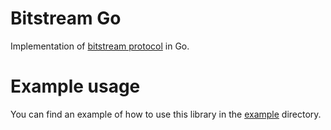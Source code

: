 # Bitstream Go

Implementation of [bitstream protocol](https://robinlinus.com/bitstream.pdf) in Go.

# Example usage

You can find an example of how to use this library in the [example](example) directory.